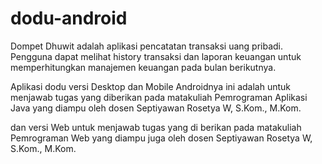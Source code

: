 # dodu-android

Dompet Dhuwit adalah aplikasi pencatatan transaksi uang pribadi. Pengguna dapat melihat history transaksi dan laporan keuangan untuk memperhitungkan manajemen keuangan pada bulan berikutnya.

Aplikasi dodu versi Desktop dan Mobile Androidnya ini adalah untuk menjawab tugas yang diberikan pada matakuliah Pemrograman Aplikasi Java yang diampu oleh dosen Septiyawan Rosetya W, S.Kom., M.Kom.

dan versi Web untuk menjawab tugas yang di berikan pada matakuliah Pemrograman Web yang diampu juga oleh dosen Septiyawan Rosetya W, S.Kom., M.Kom.
